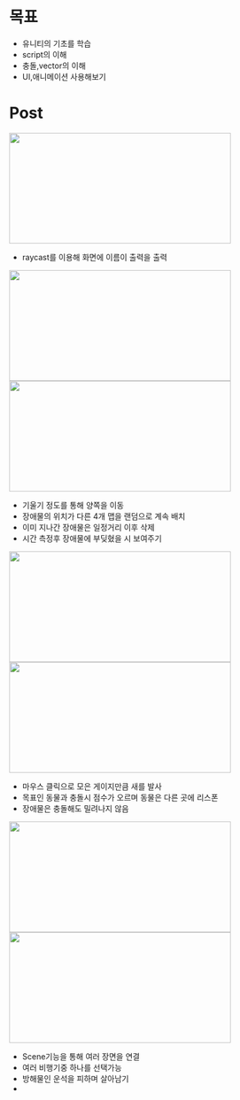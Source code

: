 
# 목표
- 유니티의 기초를 학습
- script의 이해
- 충돌,vector의 이해
- UI,애니메이션 사용해보기

# Post

<img src="https://user-images.githubusercontent.com/59460871/151491462-30a8d618-ceeb-41a9-a0db-bfc12c699350.PNG"  width="400" height="200"/>

- raycast를 이용해 화면에 이름이 출력을 출력

<img src="https://user-images.githubusercontent.com/59460871/153783096-0172596b-a86c-4075-b83c-bfa80304586d.PNG"  width="400" height="200"/>
<img src="https://user-images.githubusercontent.com/59460871/153783127-c8c149d9-c285-49d1-8355-c388f1ada086.PNG"  width="400" height="200"/>

- 기울기 정도를 통해 양쪽을 이동
- 장애물의 위치가 다른 4개 맵을 랜덤으로 계속 배치
- 이미 지나간 장애물은 일정거리 이후 삭제
- 시간 측정후 장애물에 부딪혔을 시 보여주기

<img src="https://user-images.githubusercontent.com/59460871/153793924-44cc90b0-1e45-4bdf-ba9c-2dc7f3befcc9.PNG"  width="400" height="200"/>
<img src="https://user-images.githubusercontent.com/59460871/153793966-3a282b7e-280b-4b20-ba2e-9e691fde415d.PNG"  width="400" height="200"/>

- 마우스 클릭으로 모은 게이지만큼 새를 발사
- 목표인 동물과 충돌시 점수가 오르며 동물은 다른 곳에 리스폰
- 장애물은 충돌해도 밀려나지 않음

<img src="https://user-images.githubusercontent.com/59460871/153794747-d037b4bd-5d8e-47ce-a755-7162087357e3.PNG"  width="400" height="200"/>
<img src="https://user-images.githubusercontent.com/59460871/153794828-1391b7a4-ef17-4ce5-9436-679cdd40fe02.PNG"  width="400" height="200"/>

- Scene기능을 통해 여러 장면을 연결
- 여러 비행기중 하나를 선택가능
- 방해물인 운석을 피하며 살아남기
- 

